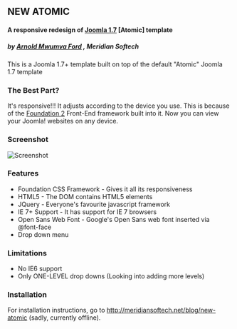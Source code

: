 ## NEW ATOMIC

#### A responsive redesign of [Joomla 1.7](http://joomla.org/) [Atomic] template

##### by [Arnold Mwumva Ford](https://twitter.com/fordarnold) , Meridian Softech 

This is a Joomla 1.7+ template built on top of the default "Atomic" Joomla 1.7 template

### The Best Part? 
It's responsive!!! It adjusts according to the device you use. This is because of the [Foundation 2]( http://foundation.zurb.com/) Front-End framework built into it. Now you can view your Joomla! websites on any device.

### Screenshot

![Screenshot](https://github.com/meridiansoftech/joomla_foundation_template/raw/master/new_atomic/template_preview.png "New Atomic - Responsive Joomla Template")

### Features

* Foundation CSS Framework - Gives it all its responsiveness
* HTML5 - The DOM contains HTML5 elements
* JQuery - Everyone's favourite javascript framework
* IE 7+ Support - It has support for IE 7 browsers
* Open Sans Web Font - Google's Open Sans web font inserted via @font-face
* Drop down menu

### Limitations

* No IE6 support
* Only ONE-LEVEL drop downs (Looking into adding more levels)

### Installation

For installation instructions, go to http://meridiansoftech.net/blog/new-atomic (sadly, currently offline).

